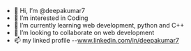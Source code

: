 - 👋 Hi, I’m @deepakumar7
- 👀 I’m interested in Coding
- 🌱 I’m currently learning web development, python and C++ 
- 💞️ I’m looking to collaborate on web development
- 📫 my linked profile --www.linkedin.com/in/deepakumar7

<!---
deepakumar7/deepakumar7 is a ✨ special ✨ repository because its `README.md` (this file) appears on your GitHub profile.
You can click the Preview link to take a look at your changes.
--->
